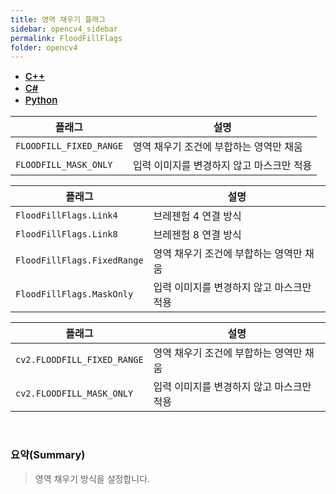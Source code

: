 ```yaml
---
title: 영역 채우기 플래그
sidebar: opencv4_sidebar
permalink: FloodFillFlags
folder: opencv4
---
```


<ul id="profileTabs" class="nav nav-tabs">
    <li class="active"><a class="noCrossRef" href="#L1" data-toggle="tab" style="width: 100px; text-align: center; font-weight: 600; font-size: 15px;">C++</a></li>
    <li><a class="noCrossRef" href="#L2" data-toggle="tab" style="width: 100px; text-align: center; font-weight: 600; font-size: 15px;">C#</a></li>
    <li><a class="noCrossRef" href="#L3" data-toggle="tab" style="width: 100px; text-align: center; font-weight: 600; font-size: 15px;">Python</a></li>
</ul>

<div class="tab-content">
<div role="tabpanel" class="tab-pane active" id="L1" markdown="1">

| 플래그             | 설명                                                             |
| ----------------- | ---------------------------------------------------------------- |
| `FLOODFILL_FIXED_RANGE` | 영역 채우기 조건에 부합하는 영역만 채움 |
| `FLOODFILL_MASK_ONLY` | 입력 이미지를 변경하지 않고 마스크만 적용 |

</div>

<div role="tabpanel" class="tab-pane" id="L2" markdown="1">

| 플래그             | 설명                                                             |
| ----------------- | ---------------------------------------------------------------- | 
| `FloodFillFlags.Link4` | 브레젠험 4 연결 방식 |
| `FloodFillFlags.Link8` |브레젠험 8 연결 방식 |
| `FloodFillFlags.FixedRange` | 영역 채우기 조건에 부합하는 영역만 채움 |
| `FloodFillFlags.MaskOnly` | 입력 이미지를 변경하지 않고 마스크만 적용 |

</div>

<div role="tabpanel" class="tab-pane" id="L3" markdown="1">

| 플래그             | 설명                                                             |
| ----------------- | ---------------------------------------------------------------- | 
| `cv2.FLOODFILL_FIXED_RANGE` | 영역 채우기 조건에 부합하는 영역만 채움 |
| `cv2.FLOODFILL_MASK_ONLY` | 입력 이미지를 변경하지 않고 마스크만 적용 |

</div>
</div>

<br>

### 요약(Summary)

> 영역 채우기 방식을 설정합니다.
